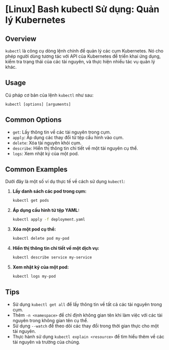 # [Linux] Bash kubectl Sử dụng: Quản lý Kubernetes

## Overview
`kubectl` là công cụ dòng lệnh chính để quản lý các cụm Kubernetes. Nó cho phép người dùng tương tác với API của Kubernetes để triển khai ứng dụng, kiểm tra trạng thái của các tài nguyên, và thực hiện nhiều tác vụ quản lý khác.

## Usage
Cú pháp cơ bản của lệnh `kubectl` như sau:
```
kubectl [options] [arguments]
```

## Common Options
- `get`: Lấy thông tin về các tài nguyên trong cụm.
- `apply`: Áp dụng các thay đổi từ tệp cấu hình vào cụm.
- `delete`: Xóa tài nguyên khỏi cụm.
- `describe`: Hiển thị thông tin chi tiết về một tài nguyên cụ thể.
- `logs`: Xem nhật ký của một pod.

## Common Examples
Dưới đây là một số ví dụ thực tế về cách sử dụng `kubectl`:

1. **Lấy danh sách các pod trong cụm:**
   ```bash
   kubectl get pods
   ```

2. **Áp dụng cấu hình từ tệp YAML:**
   ```bash
   kubectl apply -f deployment.yaml
   ```

3. **Xóa một pod cụ thể:**
   ```bash
   kubectl delete pod my-pod
   ```

4. **Hiển thị thông tin chi tiết về một dịch vụ:**
   ```bash
   kubectl describe service my-service
   ```

5. **Xem nhật ký của một pod:**
   ```bash
   kubectl logs my-pod
   ```

## Tips
- Sử dụng `kubectl get all` để lấy thông tin về tất cả các tài nguyên trong cụm.
- Thêm `-n <namespace>` để chỉ định không gian tên khi làm việc với các tài nguyên trong không gian tên cụ thể.
- Sử dụng `--watch` để theo dõi các thay đổi trong thời gian thực cho một tài nguyên.
- Thực hành sử dụng `kubectl explain <resource>` để tìm hiểu thêm về các tài nguyên và trường của chúng.